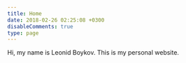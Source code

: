 ```yaml
---
title: Home
date: 2018-02-26 02:25:08 +0300
disableComments: true
type: page
---
```


Hi, my name is Leonid Boykov. This is my personal website.
